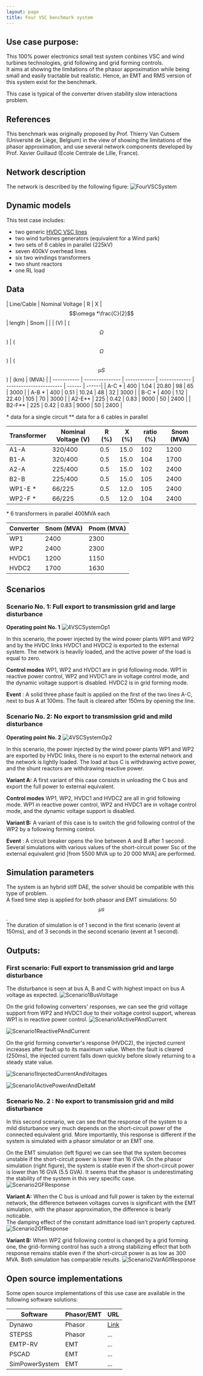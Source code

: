 ```yaml
---
layout: page
title: Four VSC benchmark system
---
```


## Use case purpose: ​

This 100% power electronics small test system conbines VSC and wind turbines technologies, grid following and grid forming controls.  
It aims at showing the limitations of the phasor approximation while being small and easily tractable but realistic. Hence, an EMT and RMS version of this system exist for the benchmark.

This case is typical of the converter driven stability slow interactions problem.  

## References

This benchmark was originally proposed by Prof. Thierry Van Cutsem (Université de Liège, Belgium) in the view of showing the limitations of the phasor approximation, and use several network components developed by Prof. Xavier Guillaud (Ecole Centrale de Lille, France).

## Network ​description

The network is described by the following figure:
![FourVSCSystem](4VSCSystem/4VSCsystem.png)

## Dynamic models​

This test case includes:  

- two generic [HVDC VSC lines](../../../models/HVDC/VSC/HVDCVSCPhasor)
- two wind turbines generators (equivalent for a Wind park)
- two sets of 6 cables in parallel (225kV)
- seven 400kV overhead lines
- six two windings transformers
- two shunt reactors  
- one RL load  

## Data  

| Line/Cable  | Nominal Voltage |  R           |  X            | $$\omega *\frac{C}{2}$$ | length | Snom  |
|             | (V)             | ($$\Omega$$) | ($$\Omega$$)  | ($$\mu S$$)             | (km)   | (MVA) |
| ----------- | --------------- | ------------ | ------------- | ----------------------- | ------ | ------|
| A-C \*      | 400             |    1.04     |   20.80    | 98                   | 65          | 3000    |
| A-B \*      | 400             |    0.51     |   10.24    | 48                   | 32          | 3000    |
| B-C \*      | 400             |    1.12     |   22.40    | 105                  | 70          | 3000    |
| A2-E**      | 225             |    0.42     |   0.83     | 9000                 | 50          | 2400    |
| B2-F**      | 225             |    0.42     |   0.83     | 9000                 | 50          | 2400    |

\* data for a single circuit
** data for a 6 cables in parallel

| Transformer | Nominal Voltage (V) |  R (%)    |  X (%)     | ratio (%)     | Snom (MVA) |
| ----------- | --------------- | --------- | ---------- | ------------- | -----------|
| A1-A        | 320/400         |    0.5   |   15.0      | 102           | 1200       |
| B1-A        | 320/400         |    0.5   |   15.0      | 104           | 1700       |
| A2-A        | 225/400         |    0.5   |   15.0      | 102           | 2400       |
| B2-B        | 225/400         |    0.5   |   15.0      | 105           | 2400       |
| WP1-E \*    | 66/225          |    0.5   |   12.0      | 105           | 2400       |
| WP2-F \*    | 66/225          |    0.5   |   12.0      | 104           | 2400       |

\* 6 transformers in parallel 400MVA each  

| Converter   | Snom (MVA) |  Pnom (MVA)  |  
| ----------- | ---------- | ------ |  
| WP1         | 2400       |   2300 |  
| WP2         | 2400       |   2300 |
| HVDC1       | 1200       |   1150 |  
| HVDC2       | 1700       |   1630 |  

## Scenarios

### Scenario No. 1: Full export to transmission grid and large disturbance

**Operating point No. 1**
![4VSCSystemOp1](4VSCSystem_operating_point1.png)

In this scenario, the power injected by the wind power plants WP1 and WP2 and by the HVDC links HVDC1 and HVDC2 is exported to the external system. The network is heavily loaded, and the active power of the load is equal to zero.  

**Control modes**
WP1, WP2 and HVDC1 are in grid following mode. WP1 in reactive power control, WP2 and HVDC1 are in voltage control mode, and the dynamic voltage support is disabled.
HVDC2 is in grid forming mode.

**Event** : A solid three phase fault is applied on the first of the two lines A-C, next to bus A at 100ms. The fault is cleared after 150ms by opening the line.  

### Scenario No. 2: No export to transmission grid and mild disturbance

**Operating point No. 2**
![4VSCSystemOp2](4VSCSystem_operating_point2.png)

In this scenario, the power injected by the wind power plants WP1 and WP2 are exported by HVDC links, there is no export to the external network and the network is lightly loaded.
The load at bus C is withdrawing active power, and the shunt reactors are withdrawing reactive power.

**Variant A:** A first variant of this case consists in unloading the C bus and export the full power to external equivalent.

**Control modes**
WP1, WP2, HVDC1 and HVDC2 are all in grid following mode. WP1 in reactive power control, WP2 and HVDC1 are in voltage control mode, and the dynamic voltage support is disabled.

**Variant B:** A variant of this case is to switch the grid following control of the WP2 by a following forming control.

**Event** : A circuit breaker opens the line between A and B after 1 second.
Several simulations with various values of the short-circuit power Ssc of the external equivalent grid [from 5500 MVA up to 20 000 MVA] are performed.

## Simulation parameters

The system is an hybrid stiff DAE, the solver should be compatible with this type of problem.  
A fixed time step is applied for both phasor and EMT simulations: 50 $$\mu s$$.  
The duration of simulation is of 1 second in the first scenario (event at 150ms), and of 3 seconds in the second scenario (event at 1 second).

## Outputs: ​

### First scenario:  Full export to transmission grid and large disturbance

The disturbance is seen at bus A, B and C with highest impact on bus A voltage as expected.
![Scenario1BusVoltage](4VSCSystem_results_scenario1_bus_voltages.png)

On the grid following converters' responses, we can see the grid voltage support from WP2 and HVDC1 due to their voltage control support, whereas WP1 is in reactive power control.
![Scenario1ActivePAndCurrent](4VSCSystem_results_scenario1_converter_response_Gf.png)

![Scenario1ReactivePAndCurrent](4VSCSystem_results_scenario1_converter_response_Gfollowing_Q_iq.png)

On the grid forming converter's response (HVDC2), the injected current increases after fault up to its maximum value. When the fault is cleared (250ms), the injected current falls down quickly before slowly returning to a steady state value.

![Scenario1InjectedCurrentAndVoltages](4VSCSystem_results_scenario1_converter_response_GForming.png)

![Scenario1ActivePowerAndDeltaM](4VSCSystem_results_scenario1_converter_response_GForming2.png)

### Scenario No. 2 : No export to transmission grid and mild disturbance

In this second scenario, we can see that the response of the system to a mild disturbance very much depends on the short-circuit power of the connected equivalent grid. More importantly, this response is different if the system is simulated with a phasor simulator or an EMT one.

On the EMT simulation (left figure) we can see that the system becomes unstable if the short-circuit power is lower than 16 GVA. On the phasor simulation (right figure), the system is stable even if the short-circuit power is lower than 16 GVA (5.5 GVA). It seems that the phasor is underestimating the stability of the system in this very specific case.
![Scenario2GFResponse](4VSCSystem_results_scenario2_converter_response_Gfollowing.png)

**Variant A:** When the C bus is unload and full power is taken by the external network, the difference between voltages curves is significant with the EMT simulation, with the phasor approximation, the difference is bearly noticable.  
The damping effect of the constant admittance load isn't properly captured.  
![Scenario2GfResponse](4VSCSystem_results_scenario2A_converter_response_Gfollowing_voltage_WP2.png)

**Variant B:** When WP2 grid following control is changed by a grid forming one, the grid-forming control has such a strong stabilizing effect that both response remains stable even if the short-circuit power is as low as 300 MVA. Both simulation has comparable results.
![Scenario2VarAGfResponse](4VSCSystem_results_scenario2B_converter_response_Gforming_voltage_WP2.png)

## Open source implementations  

Some open source implementations of this use case are available in the following software solutions:

| Software   | Phasor/EMT  |   URL |
| --------------- | --- | ----------- |
| Dynawo        | Phasor | [Link](https://github.com/dynawo/dynawo/tree/master/examples/DynaSwing/GridForming_GridFollowing) |
| STEPSS  | Phasor | ... |
| EMTP-RV | EMT | ...   |
| PSCAD   | EMT | ...   |
| SimPowerSystem | EMT | ... |
